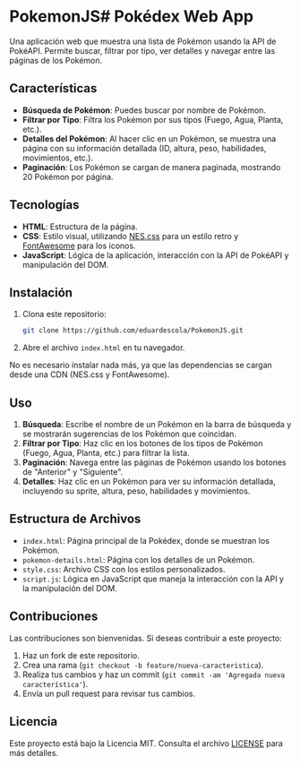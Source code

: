 # PokemonJS# Pokédex Web App

Una aplicación web que muestra una lista de Pokémon usando la API de PokéAPI. Permite buscar, filtrar por tipo, ver detalles y navegar entre las páginas de los Pokémon.

## Características

- **Búsqueda de Pokémon**: Puedes buscar por nombre de Pokémon.
- **Filtrar por Tipo**: Filtra los Pokémon por sus tipos (Fuego, Agua, Planta, etc.).
- **Detalles del Pokémon**: Al hacer clic en un Pokémon, se muestra una página con su información detallada (ID, altura, peso, habilidades, movimientos, etc.).
- **Paginación**: Los Pokémon se cargan de manera paginada, mostrando 20 Pokémon por página.

## Tecnologías

- **HTML**: Estructura de la página.
- **CSS**: Estilo visual, utilizando [NES.css](https://nostalgic-css.github.io/NES.css/) para un estilo retro y [FontAwesome](https://fontawesome.com/) para los iconos.
- **JavaScript**: Lógica de la aplicación, interacción con la API de PokéAPI y manipulación del DOM.

## Instalación

1. Clona este repositorio:
    ```bash
    git clone https://github.com/eduardescola/PokemonJS.git
    ```

2. Abre el archivo `index.html` en tu navegador.

No es necesario instalar nada más, ya que las dependencias se cargan desde una CDN (NES.css y FontAwesome).

## Uso

1. **Búsqueda**: Escribe el nombre de un Pokémon en la barra de búsqueda y se mostrarán sugerencias de los Pokémon que coincidan.
2. **Filtrar por Tipo**: Haz clic en los botones de los tipos de Pokémon (Fuego, Agua, Planta, etc.) para filtrar la lista.
3. **Paginación**: Navega entre las páginas de Pokémon usando los botones de "Anterior" y "Siguiente".
4. **Detalles**: Haz clic en un Pokémon para ver su información detallada, incluyendo su sprite, altura, peso, habilidades y movimientos.

## Estructura de Archivos

- `index.html`: Página principal de la Pokédex, donde se muestran los Pokémon.
- `pokemon-details.html`: Página con los detalles de un Pokémon.
- `style.css`: Archivo CSS con los estilos personalizados.
- `script.js`: Lógica en JavaScript que maneja la interacción con la API y la manipulación del DOM.

## Contribuciones

Las contribuciones son bienvenidas. Si deseas contribuir a este proyecto:

1. Haz un fork de este repositorio.
2. Crea una rama (`git checkout -b feature/nueva-caracteristica`).
3. Realiza tus cambios y haz un commit (`git commit -am 'Agregada nueva característica'`).
4. Envía un pull request para revisar tus cambios.

## Licencia

Este proyecto está bajo la Licencia MIT. Consulta el archivo [LICENSE](LICENSE) para más detalles.

